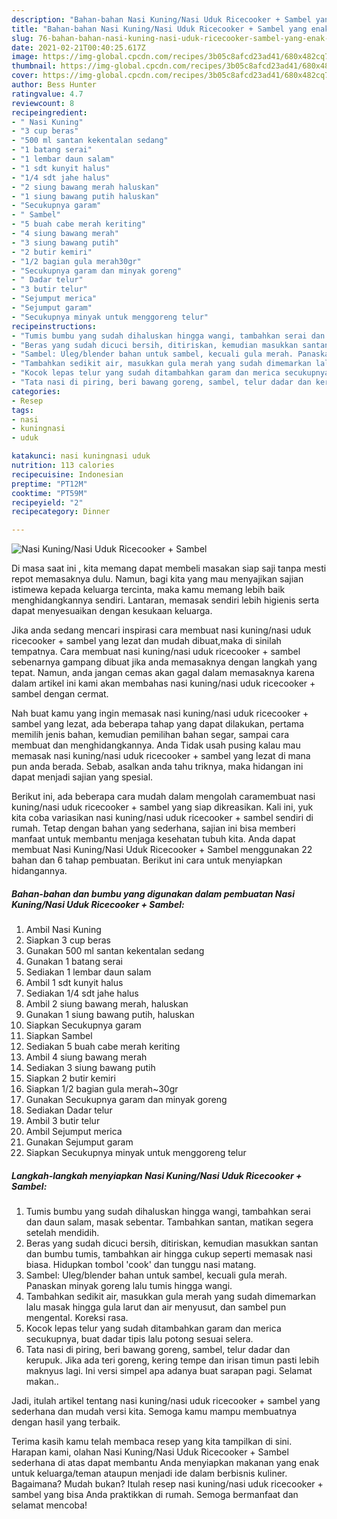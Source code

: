 ```yaml
---
description: "Bahan-bahan Nasi Kuning/Nasi Uduk Ricecooker + Sambel yang enak dan Mudah Dibuat"
title: "Bahan-bahan Nasi Kuning/Nasi Uduk Ricecooker + Sambel yang enak dan Mudah Dibuat"
slug: 76-bahan-bahan-nasi-kuning-nasi-uduk-ricecooker-sambel-yang-enak-dan-mudah-dibuat
date: 2021-02-21T00:40:25.617Z
image: https://img-global.cpcdn.com/recipes/3b05c8afcd23ad41/680x482cq70/nasi-kuningnasi-uduk-ricecooker-sambel-foto-resep-utama.jpg
thumbnail: https://img-global.cpcdn.com/recipes/3b05c8afcd23ad41/680x482cq70/nasi-kuningnasi-uduk-ricecooker-sambel-foto-resep-utama.jpg
cover: https://img-global.cpcdn.com/recipes/3b05c8afcd23ad41/680x482cq70/nasi-kuningnasi-uduk-ricecooker-sambel-foto-resep-utama.jpg
author: Bess Hunter
ratingvalue: 4.7
reviewcount: 8
recipeingredient:
- " Nasi Kuning"
- "3 cup beras"
- "500 ml santan kekentalan sedang"
- "1 batang serai"
- "1 lembar daun salam"
- "1 sdt kunyit halus"
- "1/4 sdt jahe halus"
- "2 siung bawang merah haluskan"
- "1 siung bawang putih haluskan"
- "Secukupnya garam"
- " Sambel"
- "5 buah cabe merah keriting"
- "4 siung bawang merah"
- "3 siung bawang putih"
- "2 butir kemiri"
- "1/2 bagian gula merah30gr"
- "Secukupnya garam dan minyak goreng"
- " Dadar telur"
- "3 butir telur"
- "Sejumput merica"
- "Sejumput garam"
- "Secukupnya minyak untuk menggoreng telur"
recipeinstructions:
- "Tumis bumbu yang sudah dihaluskan hingga wangi, tambahkan serai dan daun salam, masak sebentar. Tambahkan santan, matikan segera setelah mendidih."
- "Beras yang sudah dicuci bersih, ditiriskan, kemudian masukkan santan dan bumbu tumis, tambahkan air hingga cukup seperti memasak nasi biasa. Hidupkan tombol &#39;cook&#39; dan tunggu nasi matang."
- "Sambel: Uleg/blender bahan untuk sambel, kecuali gula merah. Panaskan minyak goreng lalu tumis hingga wangi."
- "Tambahkan sedikit air, masukkan gula merah yang sudah dimemarkan lalu masak hingga gula larut dan air menyusut, dan sambel pun mengental. Koreksi rasa."
- "Kocok lepas telur yang sudah ditambahkan garam dan merica secukupnya, buat dadar tipis lalu potong sesuai selera."
- "Tata nasi di piring, beri bawang goreng, sambel, telur dadar dan kerupuk. Jika ada teri goreng, kering tempe dan irisan timun pasti lebih maknyus lagi. Ini versi simpel apa adanya buat sarapan pagi. Selamat makan.."
categories:
- Resep
tags:
- nasi
- kuningnasi
- uduk

katakunci: nasi kuningnasi uduk 
nutrition: 113 calories
recipecuisine: Indonesian
preptime: "PT12M"
cooktime: "PT59M"
recipeyield: "2"
recipecategory: Dinner

---
```



![Nasi Kuning/Nasi Uduk Ricecooker + Sambel](https://img-global.cpcdn.com/recipes/3b05c8afcd23ad41/680x482cq70/nasi-kuningnasi-uduk-ricecooker-sambel-foto-resep-utama.jpg)

Di masa  saat ini , kita memang dapat membeli masakan siap saji tanpa mesti repot memasaknya dulu. Namun, bagi kita yang mau menyajikan sajian istimewa kepada keluarga tercinta, maka kamu memang lebih baik menghidangkannya sendiri. Lantaran, memasak sendiri lebih higienis serta dapat menyesuaikan dengan kesukaan keluarga.

Jika anda sedang mencari inspirasi cara membuat nasi kuning/nasi uduk ricecooker + sambel yang lezat dan mudah dibuat,maka di sinilah tempatnya. Cara membuat nasi kuning/nasi uduk ricecooker + sambel  sebenarnya gampang dibuat jika anda memasaknya dengan langkah yang tepat. Namun, anda jangan cemas akan gagal dalam memasaknya 
karena dalam artikel ini kami akan membahas nasi kuning/nasi uduk ricecooker + sambel dengan cermat.  



Nah buat kamu yang ingin memasak nasi kuning/nasi uduk ricecooker + sambel yang lezat, ada beberapa tahap yang dapat dilakukan, pertama memilih jenis bahan, kemudian pemilihan bahan segar, sampai cara membuat dan menghidangkannya. Anda Tidak usah pusing kalau mau memasak nasi kuning/nasi uduk ricecooker + sambel yang lezat di mana pun anda berada. Sebab, asalkan anda  tahu triknya, maka hidangan ini dapat menjadi sajian yang spesial.

Berikut ini, ada beberapa cara mudah dalam mengolah caramembuat nasi kuning/nasi uduk ricecooker + sambel yang siap dikreasikan. Kali ini, yuk kita coba variasikan nasi kuning/nasi uduk ricecooker + sambel sendiri di rumah. Tetap dengan bahan yang sederhana, sajian ini bisa memberi manfaat untuk membantu menjaga kesehatan tubuh kita. Anda dapat membuat Nasi Kuning/Nasi Uduk Ricecooker + Sambel menggunakan 22 bahan dan 6 tahap pembuatan. Berikut ini cara untuk menyiapkan hidangannya.

<!--inarticleads1-->

##### Bahan-bahan dan bumbu yang digunakan dalam pembuatan Nasi Kuning/Nasi Uduk Ricecooker + Sambel:

1. Ambil  Nasi Kuning
1. Siapkan 3 cup beras
1. Gunakan 500 ml santan kekentalan sedang
1. Gunakan 1 batang serai
1. Sediakan 1 lembar daun salam
1. Ambil 1 sdt kunyit halus
1. Sediakan 1/4 sdt jahe halus
1. Ambil 2 siung bawang merah, haluskan
1. Gunakan 1 siung bawang putih, haluskan
1. Siapkan Secukupnya garam
1. Siapkan  Sambel
1. Sediakan 5 buah cabe merah keriting
1. Ambil 4 siung bawang merah
1. Sediakan 3 siung bawang putih
1. Siapkan 2 butir kemiri
1. Siapkan 1/2 bagian gula merah~30gr
1. Gunakan Secukupnya garam dan minyak goreng
1. Sediakan  Dadar telur
1. Ambil 3 butir telur
1. Ambil Sejumput merica
1. Gunakan Sejumput garam
1. Siapkan Secukupnya minyak untuk menggoreng telur




<!--inarticleads2-->

##### Langkah-langkah menyiapkan Nasi Kuning/Nasi Uduk Ricecooker + Sambel:

1. Tumis bumbu yang sudah dihaluskan hingga wangi, tambahkan serai dan daun salam, masak sebentar. Tambahkan santan, matikan segera setelah mendidih.
1. Beras yang sudah dicuci bersih, ditiriskan, kemudian masukkan santan dan bumbu tumis, tambahkan air hingga cukup seperti memasak nasi biasa. Hidupkan tombol &#39;cook&#39; dan tunggu nasi matang.
1. Sambel: Uleg/blender bahan untuk sambel, kecuali gula merah. Panaskan minyak goreng lalu tumis hingga wangi.
1. Tambahkan sedikit air, masukkan gula merah yang sudah dimemarkan lalu masak hingga gula larut dan air menyusut, dan sambel pun mengental. Koreksi rasa.
1. Kocok lepas telur yang sudah ditambahkan garam dan merica secukupnya, buat dadar tipis lalu potong sesuai selera.
1. Tata nasi di piring, beri bawang goreng, sambel, telur dadar dan kerupuk. Jika ada teri goreng, kering tempe dan irisan timun pasti lebih maknyus lagi. Ini versi simpel apa adanya buat sarapan pagi. Selamat makan..




Jadi, itulah artikel tentang  nasi kuning/nasi uduk ricecooker + sambel  yang sederhana dan mudah versi kita. Semoga kamu mampu membuatnya dengan hasil yang terbaik. 

Terima kasih kamu telah membaca resep yang kita tampilkan di sini. Harapan kami, olahan  Nasi Kuning/Nasi Uduk Ricecooker + Sambel sederhana di atas dapat membantu Anda menyiapkan makanan yang enak untuk keluarga/teman ataupun menjadi ide dalam berbisnis kuliner. Bagaimana? Mudah bukan? Itulah resep nasi kuning/nasi uduk ricecooker + sambel yang bisa Anda praktikkan di rumah. Semoga bermanfaat dan selamat mencoba!

